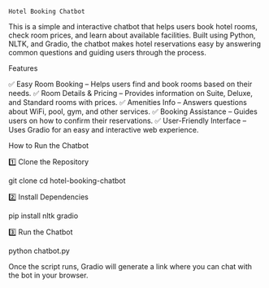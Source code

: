                                                                                                             Hotel Booking Chatbot

This is a simple and interactive chatbot that helps users book hotel rooms, check room prices, and learn about available facilities. Built using Python, NLTK, and Gradio, the chatbot makes hotel reservations easy by answering common questions and guiding users through the process.

 Features
 
✅ Easy Room Booking – Helps users find and book rooms based on their needs.
✅ Room Details & Pricing – Provides information on Suite, Deluxe, and Standard rooms with prices.
✅ Amenities Info – Answers questions about WiFi, pool, gym, and other services.
✅ Booking Assistance – Guides users on how to confirm their reservations.
✅ User-Friendly Interface – Uses Gradio for an easy and interactive web experience.

How to Run the Chatbot

1️⃣ Clone the Repository

git clone <your-github-repo-url>
cd hotel-booking-chatbot

2️⃣ Install Dependencies

pip install nltk gradio

3️⃣ Run the Chatbot

python chatbot.py

Once the script runs, Gradio will generate a link where you can chat with the bot in your browser.

